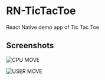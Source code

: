 # RN-TicTacToe
React Native demo app of Tic Tac Toe

## Screenshots
![CPU MOVE](https://github.com/dhodge229/RN-TicTacToe/blob/master/screenshots/cpu_move.png?raw=true)

![USER MOVE](https://github.com/dhodge229/RN-TicTacToe/blob/master/screenshots/user_move.png?raw=true)

